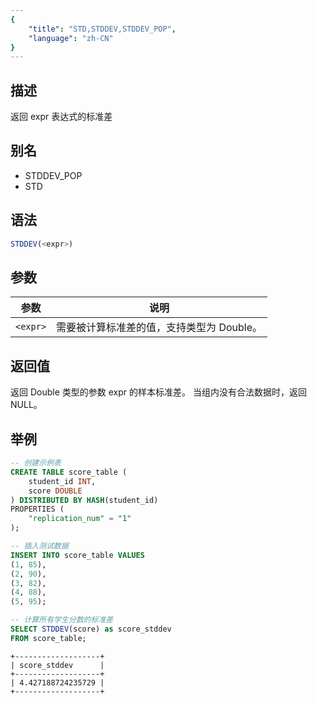 ```yaml
---
{
    "title": "STD,STDDEV,STDDEV_POP",
    "language": "zh-CN"
}
---
```


## 描述

返回 expr 表达式的标准差

## 别名

- STDDEV_POP
- STD

## 语法

```sql
STDDEV(<expr>)
```

## 参数

| 参数 | 说明 |
| -- | -- |
| `<expr>` | 需要被计算标准差的值，支持类型为 Double。 |

## 返回值

返回 Double 类型的参数 expr 的样本标准差。
当组内没有合法数据时，返回 NULL。

## 举例
```sql
-- 创建示例表
CREATE TABLE score_table (
    student_id INT,
    score DOUBLE
) DISTRIBUTED BY HASH(student_id)
PROPERTIES (
    "replication_num" = "1"
);

-- 插入测试数据
INSERT INTO score_table VALUES
(1, 85),
(2, 90),
(3, 82),
(4, 88),
(5, 95);

-- 计算所有学生分数的标准差
SELECT STDDEV(score) as score_stddev
FROM score_table;
```

```text
+-------------------+
| score_stddev      |
+-------------------+
| 4.427188724235729 |
+-------------------+
```

